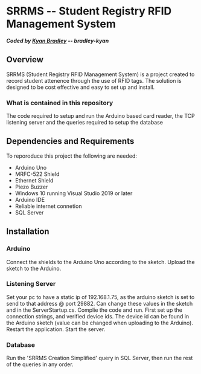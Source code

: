 # SRRMS -- Student Registry RFID Management System

***Coded by <a href="https://github.com/bradley-kyan" title="bradley-kyan Github">Kyan Bradley</a> -- bradley-kyan***

## Overview ##
SRRMS (Student Registry RFID Management System) is a project created to record student attenence through the use of RFID tags. The solution is designed to be cost effective and easy to set up and install.
### What is contained in this repository ###
The code required to setup and run the Arduino based card reader, the TCP listening server and the queries required to setup the database
## Dependencies and Requirements ##
To reporoduce this project the following are needed:
<ul>
  <li>Arduino Uno
  <li>MRFC-522 Shield
  <li>Ethernet Shield
  <li>Piezo Buzzer
  <li>Windows 10 running Visual Studio 2019 or later
  <li>Arduino IDE
  <li>Reliable internet connetion
  <li>SQL Server
</ul>

## Installation ##
### Arduino ###
Connect the shields to the Arduino Uno according to the sketch. Upload the sketch to the Arduino.

### Listening Server ###
Set your pc to have a static ip of 192.168.1.75, as the arduino sketch is set to send to that address @ port 29882. Can change these values in the sketch and in the ServerStartup.cs. Complie the code and run. First set up the connection strings, and verified device ids. The device id can be found in the Arduino sketch (value can be changed when uploading to the Arduino). Restart the application. Start the server.

### Database ###
Run the 'SRRMS Creation Simplified' query in SQL Server, then run the rest of the queries in any order.
